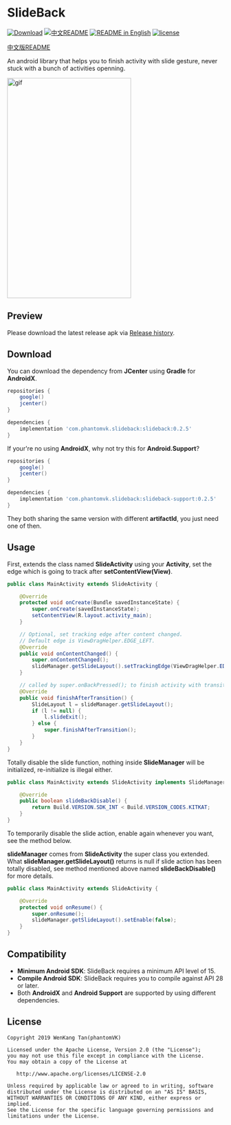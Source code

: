 SlideBack
=========

[![Download](https://api.bintray.com/packages/phantomtvk/SlideBack/slideback/images/download.svg?version=0.2.5)](https://bintray.com/phantomtvk/SlideBack/slideback/0.2.5/link) [![中文README](https://img.shields.io/badge/Readme-%E4%B8%AD%E6%96%87-orange)](https://github.com/phantomVK/SlideBack/blob/master/README_CN.md) [![README in English](https://img.shields.io/badge/Readme-English-yellow)](https://github.com/phantomVK/SlideBack/blob/master/README.md) [![license](https://img.shields.io/badge/License-Apache2.0-brightgreen)](https://github.com/phantomVK/SlideBack/blob/master/LICENSE)

[中文版README](./README_CN.md)

An android library that helps you to finish activity with slide gesture, never stuck with a bunch of activities openning.

<img src="https://j.gifs.com/xn8gqB.gif" alt="gif" width="288" height="512" style="display: inline;"/>

Preview
----------
Please download the latest release apk via [Release history](https://github.com/phantomVK/SlideBack/releases).

Download
-----------
You can download the dependency from __JCenter__ using __Gradle__ for __AndroidX__.

```groovy
repositories {
    google()
    jcenter()
}

dependencies {
    implementation 'com.phantomvk.slideback:slideback:0.2.5'
}
```

If your're no using __AndroidX__, why not try this for __Android.Support__?

```groovy
repositories {
    google()
    jcenter()
}

dependencies {
    implementation 'com.phantomvk.slideback:slideback-support:0.2.5'
}
```

They both sharing the same version with different __artifactId__, you just need one of then.

Usage
-------

First, extends the class named __SlideActivity__ using your __Activity__, set the edge which is going to track after __setContentView(View)__.

```java
public class MainActivity extends SlideActivity {

    @Override
    protected void onCreate(Bundle savedInstanceState) {
        super.onCreate(savedInstanceState);
        setContentView(R.layout.activity_main);
    }

    // Optional, set tracking edge after content changed.
    // Default edge is ViewDragHelper.EDGE_LEFT.
    @Override
    public void onContentChanged() {
        super.onContentChanged();
        slideManager.getSlideLayout().setTrackingEdge(ViewDragHelper.EDGE_RIGHT);
    }

    // called by super.onBackPressed(); to finish activity with transition.
    @Override
    public void finishAfterTransition() {
        SlideLayout l = slideManager.getSlideLayout();
        if (l != null) {
            l.slideExit();
        } else {
            super.finishAfterTransition();
        }
    }
}
```

Totally disable the slide function, nothing inside __SlideManager__ will be initialized, re-initialize is illegal either.

```java
public class MainActivity extends SlideActivity implements SlideManager.Conductor {

    @Override
    public boolean slideBackDisable() {
        return Build.VERSION.SDK_INT < Build.VERSION_CODES.KITKAT;
    }
}
```

To temporarily disable the slide action, enable again whenever you want, see the method below.

__slideManager__ comes from __SlideActivity__ the super class you extended. What __slideManager.getSlideLayout()__ returns is null if slide action has been totally disabled, see method mentioned above named __slideBackDisable()__ for more details.

```java
public class MainActivity extends SlideActivity {

    @Override
    protected void onResume() {
        super.onResume();
        slideManager.getSlideLayout().setEnable(false);
    }
}
```

Compatibility
-------------

 * **Minimum Android SDK**: SlideBack requires a minimum API level of 15.
 * **Compile Android SDK**: SlideBack requires you to compile against API 28 or later.
 * Both **AndroidX** and **Android Support** are supported by using different dependencies.

License
--------

```
Copyright 2019 WenKang Tan(phantomVK)

Licensed under the Apache License, Version 2.0 (the "License");
you may not use this file except in compliance with the License.
You may obtain a copy of the License at

   http://www.apache.org/licenses/LICENSE-2.0

Unless required by applicable law or agreed to in writing, software
distributed under the License is distributed on an "AS IS" BASIS,
WITHOUT WARRANTIES OR CONDITIONS OF ANY KIND, either express or implied.
See the License for the specific language governing permissions and
limitations under the License.
```